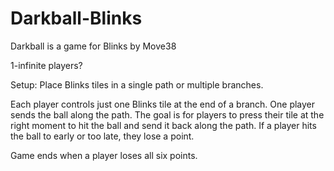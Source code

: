 # Darkball-Blinks
Darkball is a game for Blinks by Move38

1-infinite players?

Setup:
Place Blinks tiles in a single path or multiple branches.

Each player controls just one Blinks tile at the end of a branch. 
One player sends the ball along the path.
The goal is for players to press their tile at the right moment to hit the ball and send it back along the path.
If a player hits the ball to early or too late, they lose a point. 

Game ends when a player loses all six points.

